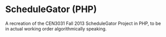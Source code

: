 ScheduleGator (PHP)
=============

A recreation of the CEN3031 Fall 2013 ScheduleGator Project in PHP, to be in actual working order algorithmically speaking.



